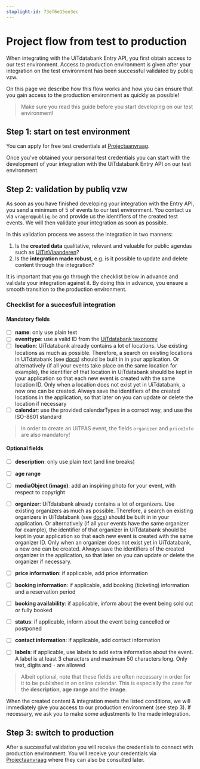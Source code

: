 ```yaml
---
stoplight-id: 73ef6e15ee3ec
---
```


# Project flow from test to production

When integrating with the UiTdatabank Entry API, you first obtain access to our test environment. 
Access to production environment is given after your integration on the test environment has been successful validated by publiq vzw.

On this page we describe how this flow works and how you can ensure that you gain access to the production environment as quickly as possible!

> Make sure you read this guide before you start developing on our test environment!

## Step 1: start on test environment

You can apply for free test credentials at [Projectaanvraag](https://projectaanvraag.uitdatabank.be). 

Once you've obtained your personal test credentials you can start with the development of your integration with the UiTdatabank Entry API on our test environment.

## Step 2: validation by publiq vzw

As soon as you have finished developing your integration with the Entry API, you send a minimum of 5 of events to our test environment. You contact us via `vragen@publiq.be` and provide us the identifiers of the created test events. We will then validate your integration as soon as possible. 

In this validation process we assess the integration in two manners:
1. Is the **created data** qualitative, relevant and valuable for public agendas such as [UiTinVlaanderen](https://www.uitinvlaanderen.be)?
2. Is the **integration made robust**, e.g. is it possible to update and delete content through the integration?

It is important that you go through the checklist below in advance and validate your integration against it. By doing this in advance, you ensure a smooth transition to the production environment.

### Checklist for a succesfull integration
#### Mandatory fields
- [ ] **name**: only use plain text 
- [ ] **eventtype**: use a valid ID from the [UiTdatabank taxonomy](taxonomy.uitdatabank.be/terms)
- [ ] **location**: UiTdatabank already contains a lot of locations. Use existing locations as much as possible. Therefore, a search on existing locations in UiTdatabank (see [docs](https://docs.publiq.be/docs/uitdatabank/55c6a99f43e7e-place-get)) should be built in in your application. Or alternatively (if all your events take place on the same location for example), the identifier of that location in UiTdatabank should be kept in your application so that each new event is created with the same location ID. Only when a location does not exist yet in UiTdatabank, a new one can be created. Always save the identifiers of the created locations in the application, so that later on you can update or delete the location if necessary
- [ ] **calendar**: use the provided calendarTypes in a correct way, and use the ISO-8601 standard

> In order to create an UiTPAS event, the fields `organizer` and `priceInfo` are also mandatory!

#### Optional fields
- [ ] **description**: only use plain text (and line breaks)
- [ ] **age range**
- [ ] **mediaObject (image)**: add an inspiring photo for your event, with respect to copyright
- [ ] **organizer**: UiTdatabank already contains a lot of organizers. Use existing organizers as much as possible. Therefore, a search on existing organizers in UiTdatabank (see [docs](https://docs.publiq.be/docs/uitdatabank/c66fa72affb6e-organizer-get)) should be built in in your application. Or alternatively (if all your events have the same organizer for example), the identifier of that organizer in UiTdatabank should be kept in your application so that each new event is created with the same organizer ID. Only when an organizer does not exist yet in UiTdatabank, a new one can be created. Always save the identifiers of the created organizer in the application, so that later on you can update or delete the organizer if necessary.
- [ ] **price information**: if applicable, add price information
- [ ] **booking information**: if applicable, add booking (ticketing) information and a reservation period
- [ ] **booking availability**: if applicable, inform about the event being sold out or fully booked
- [ ] **status**: if applicable, inform about the event being cancelled or postponed
- [ ] **contact information**: if applicable, add contact information
- [ ] **labels**: if applicable, use labels to add extra information about the event. A label is at least 3 characters and maximum 50 characters long. Only text, digits and `-` are allowed


<!-- theme: warning -->
> 
> Albeit optional, note that these fields are often necessary in order for it to be published in an online calendar. This is especially the case for the **description**, **age** **range** and the **image**.

When the created content & integration meets the listed conditions, we will immediately give you access to our production environment (see step 3). If necessary, we ask you to make some adjustments to the made integration.

## Step 3: switch to production
After a successful validation you will receive the credentials to connect with production environment. You will receive your credentials via [Projectaanvraag](https://projectaanvraag.uitdatabank.be) where they can also be consulted later.

